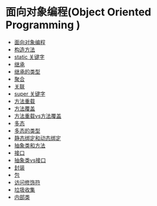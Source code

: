 # 面向对象编程(Object Oriented Programming )* [面向对象编程](面向对象编程)* [构造方法](构造方法)* [static 关键字](static%20关键字)* [继承](继承)* [继承的类型](继承的类型)* [聚合](聚合)* [关联](关联)* [super 关键字](super%20关键字)* [方法重载](方法重载)* [方法覆盖](方法覆盖)* [方法重载vs方法覆盖](方法重载vs方法覆盖)* [多态](多态)* [多态的类型](多态的类型)* [静态绑定和动态绑定](静态绑定和动态绑定)* [抽象类和方法](抽象类和方法)* [接口](接口)* [抽象类vs接口](抽象类vs接口)* [封装](封装)* [包](包)* [访问修饰符](访问修饰符)* [垃圾收集](垃圾收集)* [内部类](内部类)
